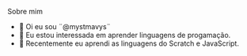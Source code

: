 Sobre mim
- 👋 Oi eu sou ¨@mystmavys¨
- 👀 Eu estou interessada em aprender linguagens de progamação.
- 🌱 Recentemente eu aprendi as linguagens do Scratch e JavaScript.


<!---
mystmavys/mystmavys is a ✨ special ✨ repository because its `README.md` (this file) appears on your GitHub profile.
You can click the Preview link to take a look at your changes.
--->
